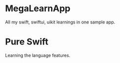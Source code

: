 # MegaLearnApp

All my swift, swiftui, uikit learnings in one sample app.

# Pure Swift

Learning the language features.
